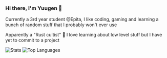 ### Hi there, I'm Yuugen 👋
Currently a 3rd year student @Epita, I like coding, gaming and learning a bunch of random stuff that I probably won't ever use

Apparently a "Rust cultist" 🦀
I love learning about low level stuff but I have yet to commit to a project

![Stats](https://github-readme-stats.vercel.app/api?username=ImYuugen&theme=tokyonight&show_icons=true&hide_border=true&count_private=true)
![Top Languages](https://github-readme-stats.vercel.app/api/top-langs/?username=ImYuugen&theme=tokyonight&show_icons=true&hide_border=true&layout=compact)
